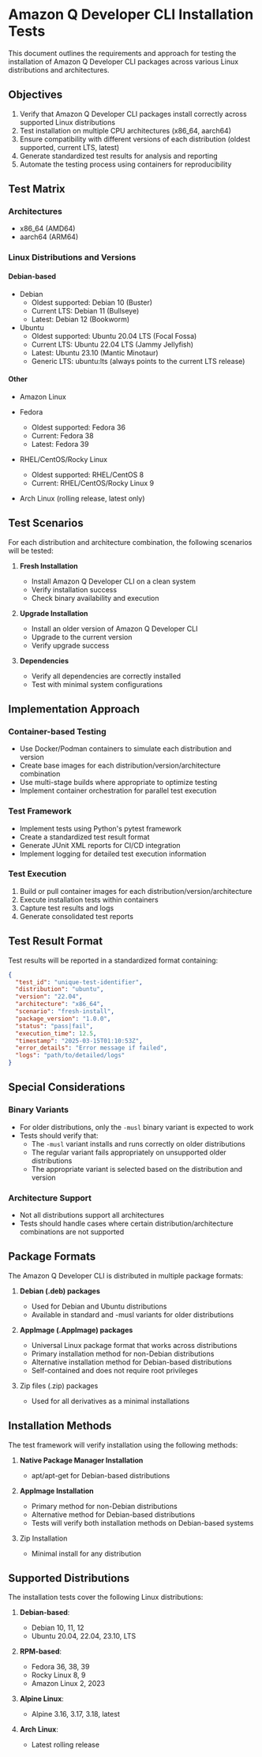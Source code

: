 # Amazon Q Developer CLI Installation Tests

This document outlines the requirements and approach for testing the installation of Amazon Q Developer CLI packages across various Linux distributions and architectures.

## Objectives

1. Verify that Amazon Q Developer CLI packages install correctly across supported Linux distributions
2. Test installation on multiple CPU architectures (x86_64, aarch64)
3. Ensure compatibility with different versions of each distribution (oldest supported, current LTS, latest)
4. Generate standardized test results for analysis and reporting
5. Automate the testing process using containers for reproducibility

## Test Matrix

### Architectures

- x86_64 (AMD64)
- aarch64 (ARM64)

### Linux Distributions and Versions

#### Debian-based

- Debian
  - Oldest supported: Debian 10 (Buster)
  - Current LTS: Debian 11 (Bullseye)
  - Latest: Debian 12 (Bookworm)
- Ubuntu
  - Oldest supported: Ubuntu 20.04 LTS (Focal Fossa)
  - Current LTS: Ubuntu 22.04 LTS (Jammy Jellyfish)
  - Latest: Ubuntu 23.10 (Mantic Minotaur)
  - Generic LTS: ubuntu:lts (always points to the current LTS release)

#### Other

- Amazon Linux

- Fedora
  - Oldest supported: Fedora 36
  - Current: Fedora 38
  - Latest: Fedora 39
- RHEL/CentOS/Rocky Linux
  - Oldest supported: RHEL/CentOS 8
  - Current: RHEL/CentOS/Rocky Linux 9
- Arch Linux (rolling release, latest only)

## Test Scenarios

For each distribution and architecture combination, the following scenarios will be tested:

1. **Fresh Installation**

   - Install Amazon Q Developer CLI on a clean system
   - Verify installation success
   - Check binary availability and execution

2. **Upgrade Installation**

   - Install an older version of Amazon Q Developer CLI
   - Upgrade to the current version
   - Verify upgrade success

3. **Dependencies**
   - Verify all dependencies are correctly installed
   - Test with minimal system configurations

## Implementation Approach

### Container-based Testing

- Use Docker/Podman containers to simulate each distribution and version
- Create base images for each distribution/version/architecture combination
- Use multi-stage builds where appropriate to optimize testing
- Implement container orchestration for parallel test execution

### Test Framework

- Implement tests using Python's pytest framework
- Create a standardized test result format
- Generate JUnit XML reports for CI/CD integration
- Implement logging for detailed test execution information

### Test Execution

1. Build or pull container images for each distribution/version/architecture
2. Execute installation tests within containers
3. Capture test results and logs
4. Generate consolidated test reports

## Test Result Format

Test results will be reported in a standardized format containing:

```json
{
  "test_id": "unique-test-identifier",
  "distribution": "ubuntu",
  "version": "22.04",
  "architecture": "x86_64",
  "scenario": "fresh-install",
  "package_version": "1.0.0",
  "status": "pass|fail",
  "execution_time": 12.5,
  "timestamp": "2025-03-15T01:10:53Z",
  "error_details": "Error message if failed",
  "logs": "path/to/detailed/logs"
}
```

## Special Considerations

### Binary Variants

- For older distributions, only the `-musl` binary variant is expected to work
- Tests should verify that:
  - The `-musl` variant installs and runs correctly on older distributions
  - The regular variant fails appropriately on unsupported older distributions
  - The appropriate variant is selected based on the distribution and version

### Architecture Support

- Not all distributions support all architectures
- Tests should handle cases where certain distribution/architecture combinations are not supported

## Package Formats

The Amazon Q Developer CLI is distributed in multiple package formats:

1. **Debian (.deb) packages**

   - Used for Debian and Ubuntu distributions
   - Available in standard and -musl variants for older distributions

2. **AppImage (.AppImage) packages**

   - Universal Linux package format that works across distributions
   - Primary installation method for non-Debian distributions
   - Alternative installation method for Debian-based distributions
   - Self-contained and does not require root privileges

3. Zip files (.zip) packages
   - Used for all derivatives as a minimal installations

## Installation Methods

The test framework will verify installation using the following methods:

1. **Native Package Manager Installation**

   - apt/apt-get for Debian-based distributions

2. **AppImage Installation**

   - Primary method for non-Debian distributions
   - Alternative method for Debian-based distributions
   - Tests will verify both installation methods on Debian-based systems

3. Zip Installation
   - Minimal install for any distribution

## Supported Distributions

The installation tests cover the following Linux distributions:

1. **Debian-based**:

   - Debian 10, 11, 12
   - Ubuntu 20.04, 22.04, 23.10, LTS

2. **RPM-based**:

   - Fedora 36, 38, 39
   - Rocky Linux 8, 9
   - Amazon Linux 2, 2023

3. **Alpine Linux**:

   - Alpine 3.16, 3.17, 3.18, latest

4. **Arch Linux**:
   - Latest rolling release

